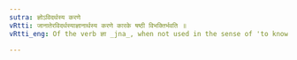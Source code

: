 ```yaml
---
sutra: ज्ञोऽविदर्थस्य करणे
vRtti: जानातेरविदर्थस्याज्ञानार्थस्य करणे कारके षष्ठी विभक्तिर्भवति ॥
vRtti_eng: Of the verb ज्ञा _jna_, when not used in the sense of 'to know,' the instrument takes the sixth case-affix.

---
```

